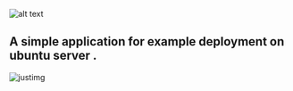 ![alt text](Isolated.png 'Title')

## A simple application for example deployment on ubuntu server .

![justimg](/task-frontend/mythingtodo/public/thmb.png 'Title')
